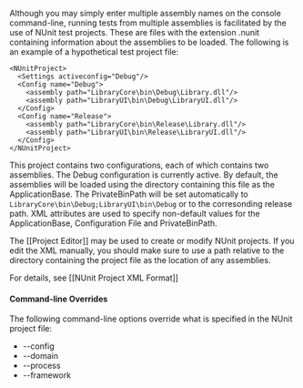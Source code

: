 Although you may simply enter multiple assembly names on the console command-line, running tests from multiple assemblies is facilitated by the use of NUnit test projects. These are
files with the extension .nunit containing information about the assemblies to be loaded. The
following is an example of a hypothetical test project file:

```
<NUnitProject>
  <Settings activeconfig="Debug"/>
  <Config name="Debug">
    <assembly path="LibraryCore\bin\Debug\Library.dll"/>
    <assembly path="LibraryUI\bin\Debug\LibraryUI.dll"/>
  </Config>
  <Config name="Release">
    <assembly path="LibraryCore\bin\Release\Library.dll"/>
    <assembly path="LibraryUI\bin\Release\LibraryUI.dll"/>
  </Config>
</NUnitProject>
```

This project contains two configurations, each of which contains two assemblies. The Debug
configuration is currently active. By default, the assemblies will be loaded using the directory
containing this file as the ApplicationBase. The PrivateBinPath will be set automatically to
`LibraryCore\bin\Debug;LibraryUI\bin\Debug` or to the corresonding release path.
XML attributes are used to specify non-default values for the ApplicationBase, Configuration
File and PrivateBinPath. 

The [[Project Editor]] may be used to create or modify NUnit projects. If you edit the XML manually, you should make sure to
use a path relative to the directory containing the project file as the location of any assemblies.

For details, see [[NUnit Project XML Format]]

#### Command-line Overrides

The following command-line options override what is specified in the NUnit project file:

* --config
* --domain
* --process
* --framework

